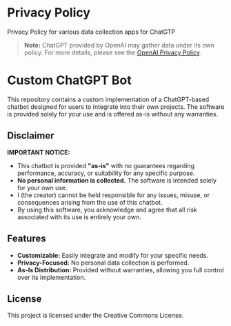# Privacy Policy

Privacy Policy for various data collection apps for ChatGTP

> **Note:** ChatGPT provided by OpenAI may gather data under its own policy. For more details, please see the [OpenAI Privacy Policy](https://openai.com/policies/row-privacy-policy/).

# Custom ChatGPT Bot

This repository contains a custom implementation of a ChatGPT-based chatbot designed for users to integrate into their own projects. The software is provided solely for your use and is offered as-is without any warranties.

## Disclaimer

**IMPORTANT NOTICE:**

- This chatbot is provided **"as-is"** with no guarantees regarding performance, accuracy, or suitability for any specific purpose.
- **No personal information is collected.** The software is intended solely for your own use.
- I (the creator) cannot be held responsible for any issues, misuse, or consequences arising from the use of this chatbot.
- By using this software, you acknowledge and agree that all risk associated with its use is entirely your own.

## Features

- **Customizable:** Easily integrate and modify for your specific needs.
- **Privacy-Focused:** No personal data collection is performed.
- **As-Is Distribution:** Provided without warranties, allowing you full control over its implementation.

## License

This project is licensed under the Creative Commons License.